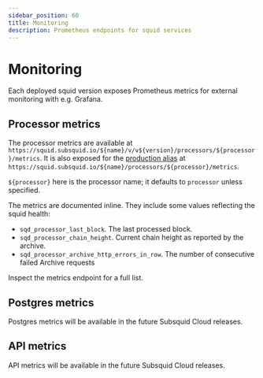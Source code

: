```yaml
---
sidebar_position: 60
title: Monitoring
description: Prometheus endpoints for squid services
---
```


# Monitoring

Each deployed squid version exposes Prometheus metrics for external monitoring with e.g. Grafana. 

## Processor metrics

The processor metrics are available at `https://squid.subsquid.io/${name}/v/v${version}/processors/${processor}/metrics`. It is also exposed for the [production alias](/cloud/resources/production-alias) at `https://squid.subsquid.io/${name}/processors/${processor}/metrics`.

 `${processor}` here is the processor name; it defaults to `processor` unless specified.

The metrics are documented inline. They include some values reflecting the squid health:
- `sqd_processor_last_block`. The last processed block.
- `sqd_processor_chain_height`. Current chain height as reported by the archive.
- `sqd_processor_archive_http_errors_in_row`. The number of consecutive failed Archive requests

Inspect the metrics endpoint for a full list.

## Postgres metrics

Postgres metrics will be available in the future Subsquid Cloud releases. 

## API metrics

API metrics will be available in the future Subsquid Cloud releases. 
